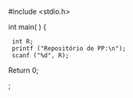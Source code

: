 #include <stdio.h>

int main( ) {
      
     int R;
     printf ("Repositório de PP:\n");
     scanf ("%d", R);

Return 0;


;
